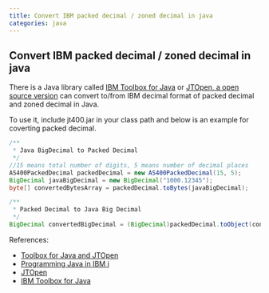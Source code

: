 ```yaml
---
title: Convert IBM packed decimal / zoned decimal in java
categories: java
---
```


## Convert IBM packed decimal / zoned decimal in java

There is a Java library called [IBM Toolbox for Java](https://www-03.ibm.com/systems/power/software/i/toolbox/downloads.html) or [JTOpen, a open source version](http://sourceforge.net/projects/jt400) can convert to/from IBM decimal format of packed decimal and zoned decimal in Java.

To use it, include jt400.jar in your class path and below is an example for coverting packed decimal.

``` java
/**
 * Java BigDecimal to Packed Decimal
 */
//15 means total number of digits, 5 means number of decimal places
AS400PackedDecimal packedDecimal = new AS400PackedDecimal(15, 5);
BigDecimal javaBigDecimal = new BigDecimal("1000.12345");
byte[] convertedBytesArray = packedDecimal.toBytes(javaBigDecimal);

/**
 * Packed Decimal to Java Big Decimal
 */
BigDecimal convertedBigDecimal = (BigDecimal)packedDecimal.toObject(convertedBytesArray);
```

References:
- [Toolbox for Java and JTOpen](https://www.ibm.com/developerworks/ibmi/library/i-javatoolbox/index.html)
- [Programming Java in IBM i](https://www.ibm.com/support/knowledgecenter/en/ssw_ibm_i_73/rzahh/page1.htm)
- [JTOpen](http://jt400.sourceforge.net/)
- [IBM Toolbox for Java](http://www.ibm.com/systems/i/software/toolbox/)